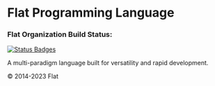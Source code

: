 Flat Programming Language
===========================

### Flat Organization Build Status:
[![Status Badges](https://flatlang.org/api/badges.svg?nocache=true)](https://flatlang.org/api/github-status)

A multi-paradigm language built for versatility and rapid development.

© 2014-2023 Flat
